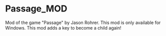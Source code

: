 # Passage_MOD
Mod of the game "Passage" by Jason Rohrer. This mod is only available for Windows. This mod adds a key to become a child again!
